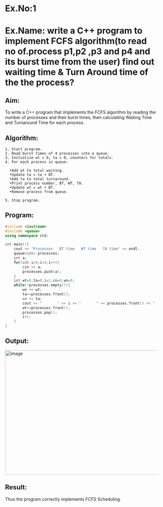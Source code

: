 # Ex.No:1
# Ex.Name: write a C++ program to implement FCFS algorithm(to read no of.process p1,p2 ,p3 and p4 and its burst time from the user) find out waiting time  & Turn Around time of the the process?
## Aim:
To write a C++ program that implements the FCFS algorithm by reading the number of processes and their burst times, then calculating Waiting Time and Turnaround Time for each process.

## Algorithm:

```
1. Start program.
2. Read burst times of 4 processes into a queue.
3. Initialize wt = 0, ta = 0, counters for totals.
4. For each process in queue:

  •Add wt to total waiting. 
  •Update ta = ta + BT.
  •Add ta to total turnaround.
  •Print process number, BT, WT, TA.
  •Update wt = wt + BT.
  •Remove process from queue.

5. Stop program.
```



## Program:
```cpp
#include <iostream>
#include <queue>
using namespace std;

int main(){
    cout << "Processes   BT time   WT time   TA time" << endl;
    queue<int> processes;
    int a;
    for(int i=0;i<4;i++){
        cin >> a;
        processes.push(a);
    }
    int wt=0,ta=0,i=1,cn=0,wn=0;
    while(!processes.empty()){
        wn += wt;
        ta+=processes.front();
        cn += ta;
        cout << "       " << i << "       " << processes.front() << "       " << wt << "       " << ta << endl;
        wt+=processes.front();
        processes.pop();
        i++;
    }
}
```


## Output:
<img width="671" height="408" alt="image" src="https://github.com/user-attachments/assets/27e1fcb4-bb82-40d2-8ea5-7c1bc524fd9b" />



## Result:
Thus the program correctly implements FCFS Scheduling.
